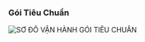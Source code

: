 ### Gói Tiêu Chuẩn


![SƠ ĐỒ VẬN HÀNH GÓI  TIÊU CHUẨN](https://user-images.githubusercontent.com/73226975/124573623-ec2e6180-de73-11eb-83b5-de3a2a10689a.png)

